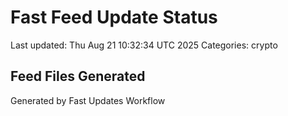 # Fast Feed Update Status
Last updated: Thu Aug 21 10:32:34 UTC 2025
Categories: crypto

## Feed Files Generated

Generated by Fast Updates Workflow
